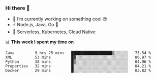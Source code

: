 ### Hi there 👋

<!--
**nodejh/nodejh** is a ✨ _special_ ✨ repository because its `README.md` (this file) appears on your GitHub profile.

Here are some ideas to get you started:

- 🔭 I’m currently working on ...
- 🌱 I’m currently learning ...
- 👯 I’m looking to collaborate on ...
- 🤔 I’m looking for help with ...
- 💬 Ask me about ...
- 📫 How to reach me: ...
- 😄 Pronouns: ...
- ⚡ Fun fact: ...
-->

- 🔭 I’m currently working on something cool :wink:
- ⚡ Node.js, Java, Go :thought_balloon:
- 🤖 Serverless, Kubernetes, Cloud Native

📊 **This week I spent my time on**

<!--START_SECTION:waka-->
```text
Java         9 hrs 25 mins   ██████████████████▒░░░░░░   73.54 % 
XML          53 mins         █▓░░░░░░░░░░░░░░░░░░░░░░░   06.97 % 
Python       38 mins         █▒░░░░░░░░░░░░░░░░░░░░░░░   04.96 % 
Properties   32 mins         █░░░░░░░░░░░░░░░░░░░░░░░░   04.21 % 
Docker       29 mins         █░░░░░░░░░░░░░░░░░░░░░░░░   03.82 % 
```
<!--END_SECTION:waka-->


<!--
:traffic_light: **Visitors**

![visitors](https://visitor-badge.glitch.me/badge?page_id=nodejh.nodejh)
-->
